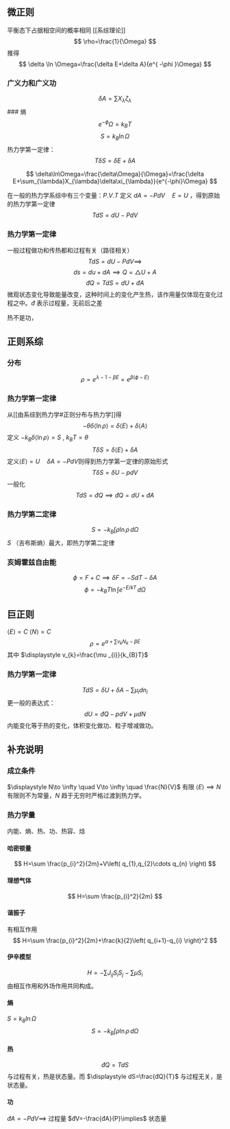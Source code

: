 ## 微正则
平衡态下占据相空间的概率相同
[[系综理论]]
$$
\rho=\frac{1}{\Omega}
$$
推得
$$
\delta \ln \Omega=\frac{\delta E+\delta A}{e^{ -\phi }\Omega}
$$
### 广义力和广义功 
$$
\delta A=\sum X_{\lambda} \zeta_{\lambda}  
$$ ### 熵
$$
e^{-\phi}\Omega=k_{B}T
$$
$$
S=k_{B}\ln \Omega
$$
热力学第一定律：
$$
T\delta S=\delta E+\delta A
$$

$$
\delta\ln\Omega=\frac{\delta\Omega}{\Omega}=\frac{\delta E+\sum_{\lambda}X_{\lambda}\delta\xi_{\lambda}}{e^{-\phi}\Omega}
$$


在一般的热力学系综中有三个变量：$\displaystyle P.V.T$
定义 $\displaystyle dA=-PdV\quad E=U$ ，得到原始的热力学第一定律
$$
TdS=dU-PdV
$$
### 热力学第一定律
一般过程做功和传热都和过程有关（路径相关）
$$
TdS=dU-PdV\implies 
$$ $$
ds=du+dA\implies Q= \triangle U+A
$$
$$
đQ=TdS=dU+đA
$$
微观状态变化导致能量改变，这种时间上的变化产生热，该作用量仅体现在变化过程之中。$\displaystyle đ$ 表示过程量，无前后之差

热不是功，
## 正则系综
### 分布
$$\displaystyle \rho=e^{\lambda-1-\beta E}=e^{ \beta(\phi-E) }$$

### 热力学第一定律
从[[由系综到热力学#正则分布与热力学]]得
$$
-\theta\delta\langle\ln\rho\rangle=\delta\langle E\rangle+\delta\langle A\rangle 
$$
定义 $\displaystyle -k_{B}\delta\langle\ln\rho\rangle=S~,~k_{B}T=\theta$
$$
T\delta S=\delta \left< E \right>+\delta A 
$$
定义$\left< E \right> =U \quad \delta A=-PdV$则得到热力学第一定律的原始形式
$$
T\delta S=\delta U-pdV
$$
一般化 
$$\displaystyle TdS=đQ \implies đQ=dU+đA$$
### 热力学第二定律
$$
S=-k_{B}\int \rho \ln \rho \, d \Omega 
$$
$\displaystyle S$ （吉布斯熵）最大，即热力学第二定律

### 亥姆霍兹自由能
$$
\phi=F+C \implies \delta F=-SdT-\delta A
$$
$$
\phi=-k_{B}T\ln \int e^{ -E/kT } \, d\Omega 
$$
## 巨正则
$\displaystyle \left< E \right> =C~\left< N \right> =C$
$$
\rho=e^{ \alpha+\sum v_{k}N_{k}-\beta E }
$$
其中 $\displaystyle v_{k}=\frac{\mu _{i}}{k_{B}T}$
### 热力学第一定律
$$
TdS=\delta U+\delta A-\sum \mu _{i}dn_{i}
$$
更一般的表达式：
$$
dU=đQ-pdV+\mu dN
$$
内能变化等于热的变化，体积变化做功、粒子增减做功。

## 补充说明
### 成立条件
$\displaystyle N\to \infty \quad V\to \infty \quad \frac{N}{V}$ 有限 
$\displaystyle \left< E \right> \implies N$ 有限则不为常量，$\displaystyle N$ 趋于无穷时严格过渡到热力学。

### 热力学量
内能、熵、热、功、热容、焓

#### 哈密顿量
$$
H=\sum \frac{p_{i}^2}{2m}+V\left( q_{1},q_{2}\cdots q_{n} \right) 
$$
#### 理想气体
$$
H=\sum \frac{p_{i}^2}{2m}
$$
#### 谐振子
有相互作用
$$
H=\sum \frac{p_{i}^2}{2m}+\frac{k}{2}\left( q_{i+1}-q_{i} \right)^2
$$
#### 伊辛模型
$$
H=-\sum J_{ij}S_{i}S_{j}-\sum \mu S_{i}
$$
由相互作用和外场作用共同构成。
#### 熵
$\displaystyle S=k_{B}\ln \Omega$
$$
S=-k_{B}\int \rho \ln \rho \, d\Omega 
$$
#### 热
$$
đQ=TdS
$$
与过程有关，热是状态量。而 $\displaystyle dS=\frac{đQ}{T}$ 与过程无关，是状态量。
#### 功
$đA=-PdV\implies$ 过程量 
$đV=-\frac{đA}{P}\implies$ 状态量 